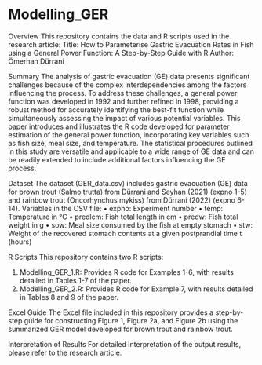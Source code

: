 # Modelling_GER

Overview
This repository contains the data and R scripts used in the research article:
Title: How to Parameterise Gastric Evacuation Rates in Fish using a General Power Function: A Step-by-Step Guide with R
Author: Ömerhan Dürrani

Summary
The analysis of gastric evacuation (GE) data presents significant challenges because of the complex interdependencies among the factors influencing the process. To address these challenges, a general power function was developed in 1992 and further refined in 1998, providing a robust method for accurately identifying the best-fit function while simultaneously assessing the impact of various potential variables. This paper introduces and illustrates the R code developed for parameter estimation of the general power function, incorporating key variables such as fish size, meal size, and temperature. The statistical procedures outlined in this study are versatile and applicable to a wide range of GE data and can be readily extended to include additional factors influencing the GE process.



Dataset
The dataset (GER_data.csv) includes gastric evacuation (GE) data for brown trout (Salmo trutta) from Dürrani and Seyhan (2021) (expno 1-5) and rainbow trout (Oncorhynchus mykiss) from Dürrani (2022) (expno 6-14).
Variables in the CSV file:
•	expno: Experiment number
•	temp: Temperature in °C
•	predlcm: Fish total length in cm
•	predw: Fish total weight in g
•	sow: Meal size consumed by the fish at empty stomach
•	stw: Weight of the recovered stomach contents at a given postprandial time t (hours)

R Scripts
This repository contains two R scripts:
1.	Modelling_GER_1.R: Provides R code for Examples 1-6, with results detailed in Tables 1-7 of the paper.
2.	Modelling_GER_2.R: Provides R code for Example 7, with results detailed in Tables 8 and 9 of the paper.

Excel Guide
The Excel file included in this repository provides a step-by-step guide for constructing Figure 1, Figure 2a, and Figure 2b using the summarized GER model developed for brown trout and rainbow trout.

Interpretation of Results
For detailed interpretation of the output results, please refer to the research article.


